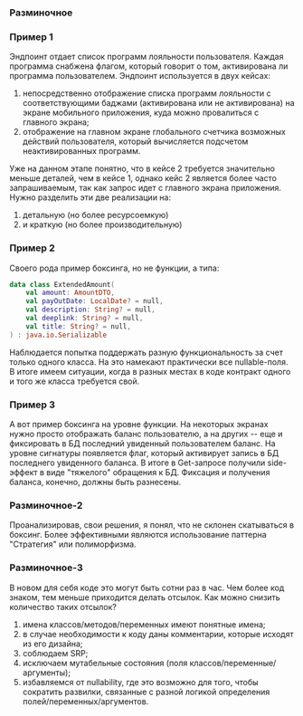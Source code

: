### Разминочное

### Пример 1

Эндпоинт отдает список программ лояльности пользователя. Каждая программа снабжена флагом, который говорит о том, активирована ли программа пользователем. Эндпоинт используется в двух кейсах: 
1) непосредственно отображение списка программ лояльности с соответствующими баджами (активирована или не активирована) на экране мобильного приложения, куда можно провалиться с главного экрана;
2) отображение на главном экране глобального счетчика возможных действий пользователя, который вычисляется подсчетом неактивированных программ.

Уже на данном этапе понятно, что в кейсе 2 требуется значительно меньше деталей, чем в кейсе 1, однако кейс 2 является более часто запрашиваемым, так как запрос идет с главного экрана приложения. Нужно разделить эти две реализации на: 
1) детальную (но более ресурсоемкую)
2) и краткую (но более производительную)


### Пример 2

Своего рода пример боксинга, но не функции, а типа:

```kotlin
data class ExtendedAmount(
    val amount: AmountDTO,
    val payOutDate: LocalDate? = null,
    val description: String? = null,
    val deeplink: String? = null,
    val title: String? = null,
) : java.io.Serializable
```

Наблюдается попытка поддержать разную функциональность за счет только одного класса. На это намекают практически все nullable-поля. В итоге имеем ситуации, когда в разных местах в коде контракт одного и того же класса требуется свой.

### Пример 3

А вот пример боксинга на уровне функции. На некоторых экранах нужно просто отображать баланс пользователю, а на других -- еще и фиксировать в БД последний увиденный пользователем баланс. На уровне сигнатуры появляется флаг, который активирует запись в БД последнего увиденного баланса. В итоге в Get-запросе получили side-эффект в виде "тяжелого" обращения к БД. Фиксация и получения баланса, конечно, должны быть разнесены.

### Разминочное-2

Проанализировав, свои решения, я понял, что не склонен скатываться в боксинг. Более эффективными являются использование паттерна "Стратегия" или полиморфизма.

### Разминочное-3

В новом для себя коде это могут быть сотни раз в час. Чем более код знаком, тем меньше приходится делать отсылок. Как можно снизить количество таких отсылок?
1) имена классов/методов/переменных имеют понятные имена;
2) в случае необходимости к коду даны комментарии, которые исходят из его дизайна;
3) соблюдаем SRP;
4) исключаем мутабельные состояния (поля классов/переменные/аргументы);
5) избавляемся от nullability, где это возможно для того, чтобы сократить развилки, связанные с разной логикой определения полей/переменных/аргументов.